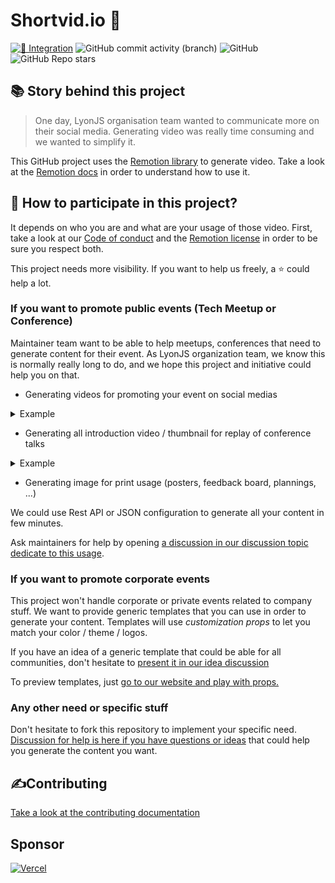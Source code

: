 # Shortvid.io 🎥

[![🚧 Integration](https://github.com/lyonjs/shortvid.io/actions/workflows/integration.yml/badge.svg)](https://github.com/lyonjs/shortvid.io/actions/workflows/integration.yml)
![GitHub commit activity (branch)](https://img.shields.io/github/commit-activity/m/lyonjs/shortvid.io/main)
![GitHub](https://img.shields.io/github/license/lyonjs/shortvid.io)
![GitHub Repo stars](https://img.shields.io/github/stars/lyonjs/shortvid.io?style=social)

## 📚 Story behind this project

> One day, LyonJS organisation team wanted to communicate more on their social media.
> Generating video was really time consuming and we wanted to simplify it.

This GitHub project uses the [Remotion library](https://www.remotion.dev/) to generate video. Take a look at the [Remotion docs](https://www.remotion.dev/docs/) in order to understand how to use it.

## 🍻 How to participate in this project?

It depends on who you are and what are your usage of those video.
First, take a look at our [Code of conduct](./CODE_OF_CONDUCT.md) and the [Remotion license](https://github.com/remotion-dev/remotion/blob/main/LICENSE.md) in order to be sure you respect both.

This project needs more visibility. If you want to help us freely, a ⭐️ could help a lot.

### If you want to promote public events (Tech Meetup or Conference)

Maintainer team want to be able to help meetups, conferences that need to generate content for their event.
As LyonJS organization team, we know this is normally really long to do, and we hope this project and initiative could help you on that.

- Generating videos for promoting your event on social medias

<details>
    <summary>Example</summary>
    
https://user-images.githubusercontent.com/6263857/214966765-a22cc958-95bb-49fc-9ea9-3a4ef1392fae.mp4

</details>

- Generating all introduction video / thumbnail for replay of conference talks

<details>
    <summary>Example</summary>

<img alt="Example of Video Thumbnail" src="https://user-images.githubusercontent.com/6263857/214966739-aeccd7be-4be7-440b-90e7-cac25a6567ac.jpeg" />

</details>

- Generating image for print usage (posters, feedback board, plannings, ...)

We could use Rest API or JSON configuration to generate all your content in few minutes.

Ask maintainers for help by opening [a discussion in our discussion topic dedicate to this usage](https://github.com/lyonjs/shortvid.io/discussions/categories/conference-meetup-communication).

### If you want to promote corporate events

This project won't handle corporate or private events related to company stuff.
We want to provide generic templates that you can use in order to generate your content.
Templates will use _customization props_ to let you match your color / theme / logos.

If you have an idea of a generic template that could be able for all communities, don't hesitate to [present it in our idea discussion](https://github.com/lyonjs/shortvid.io/discussions/categories/ideas)

To preview templates, just [go to our website and play with props.](https://shortvid.io)

### Any other need or specific stuff

Don't hesitate to fork this repository to implement your specific need.
[Discussion for help is here if you have questions or ideas](https://github.com/lyonjs/shortvid.io/discussions/categories/q-a) that could help you generate the content you want.

## ✍️Contributing

[Take a look at the contributing documentation](./CONTRIBUTING.md)

## Sponsor

[![Vercel](https://images.ctfassets.net/e5382hct74si/78Olo8EZRdUlcDUFQvnzG7/fa4cdb6dc04c40fceac194134788a0e2/1618983297-powered-by-vercel.svg)](https://vercel.com?utm_source=lyonjs&utm_campaign=oss)
